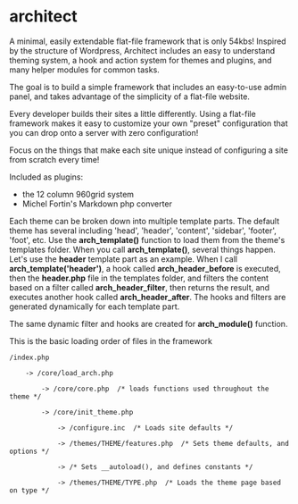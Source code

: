architect
============

A minimal, easily extendable flat-file framework that is only 54kbs! 
Inspired by the structure of Wordpress, Architect includes an easy to understand theming system, a hook and action system for themes and plugins, and many helper modules for common tasks.

The goal is to build a simple framework that includes an easy-to-use admin panel, and takes advantage of the simplicity of a flat-file website.

Every developer builds their sites a little differently. Using a flat-file framework makes it easy to customize your own "preset" configuration that you can drop onto a server with zero configuration! 

Focus on the things that make each site unique instead of configuring a site from scratch every time!

Included as plugins:
- the 12 column 960grid system
- Michel Fortin's Markdown php converter


Each theme can be broken down into multiple template parts. The default theme has several including 'head', 'header', 'content', 'sidebar', 'footer', 'foot', etc. Use the **arch_template()** function to load them from the theme's templates folder. When you call **arch_template()**, several things happen. Let's use the **header** template part as an example. When I call **arch_template('header')**, a hook called **arch_header_before** is executed, then the **header.php** file in the templates folder, and filters the content based on a filter called **arch_header_filter**, then returns the result, and executes another hook called **arch_header_after**. The hooks and filters are generated dynamically for each template part.

The same dynamic filter and hooks are created for **arch_module()** function.

This is the basic loading order of files in the framework

	/index.php
	
		-> /core/load_arch.php
		
			-> /core/core.php  /* loads functions used throughout the theme */
			
			-> /core/init_theme.php
			
				-> /configure.inc  /* Loads site defaults */
			
				-> /themes/THEME/features.php  /* Sets theme defaults, and options */
				
				-> /* Sets __autoload(), and defines constants */
				
				-> /themes/THEME/TYPE.php  /* Loads the theme page based on type */
		
			
			
		
